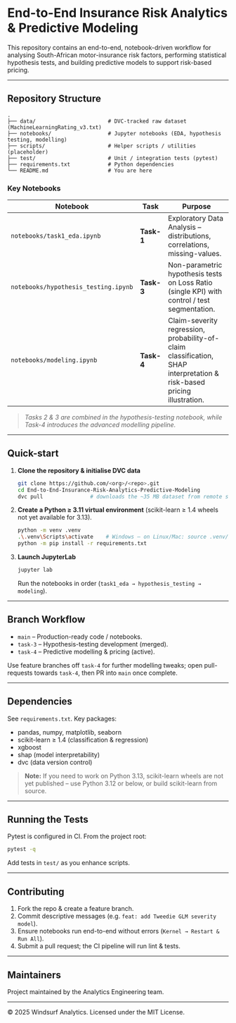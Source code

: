 # End-to-End Insurance Risk Analytics & Predictive Modeling

This repository contains an end-to-end, notebook-driven workflow for analysing South-African motor-insurance risk factors, performing statistical hypothesis tests, and building predictive models to support risk-based pricing.

---

## Repository Structure

```
.
├── data/                       # DVC-tracked raw dataset (MachineLearningRating_v3.txt)
├── notebooks/                  # Jupyter notebooks (EDA, hypothesis testing, modelling)
├── scripts/                    # Helper scripts / utilities (placeholder)
├── test/                       # Unit / integration tests (pytest)
├── requirements.txt            # Python dependencies
└── README.md                   # You are here
```

### Key Notebooks
| Notebook | Task | Purpose |
|----------|------|---------|
| `notebooks/task1_eda.ipynb` | **Task-1** | Exploratory Data Analysis – distributions, correlations, missing-values. |
| `notebooks/hypothesis_testing.ipynb` | **Task-3** | Non-parametric hypothesis tests on Loss Ratio (single KPI) with control / test segmentation. |
| `notebooks/modeling.ipynb` | **Task-4** | Claim-severity regression, probability-of-claim classification, SHAP interpretation & risk-based pricing illustration. |

>  *Tasks 2 & 3 are combined in the hypothesis-testing notebook, while Task-4 introduces the advanced modelling pipeline.*

---

## Quick-start

1. **Clone the repository & initialise DVC data**
   ```bash
   git clone https://github.com/<org>/<repo>.git
   cd End-to-End-Insurance-Risk-Analytics-Predictive-Modeling
   dvc pull               # downloads the ~35 MB dataset from remote storage
   ```

2. **Create a Python ≥ 3.11 virtual environment** (scikit-learn ≥ 1.4 wheels not yet available for 3.13).
   ```bash
   python -m venv .venv
   .\.venv\Scripts\activate    # Windows – on Linux/Mac: source .venv/bin/activate
   python -m pip install -r requirements.txt
   ```

3. **Launch JupyterLab**
   ```bash
   jupyter lab
   ```
   Run the notebooks in order (`task1_eda → hypothesis_testing → modeling`).

---

## Branch Workflow

* `main` – Production-ready code / notebooks.
* `task-3` – Hypothesis-testing development (merged).
* `task-4` – Predictive modelling & pricing (active).

Use feature branches off `task-4` for further modelling tweaks; open pull-requests towards `task-4`, then PR into `main` once complete.

---

## Dependencies

See `requirements.txt`.  Key packages:
* pandas, numpy, matplotlib, seaborn
* scikit-learn ≥ 1.4 (classification & regression)
* xgboost
* shap (model interpretability)
* dvc (data version control)

> **Note:** If you need to work on Python 3.13, scikit-learn wheels are not yet published – use Python 3.12 or below, or build scikit-learn from source.

---

## Running the Tests

Pytest is configured in CI.  From the project root:
```bash
pytest -q
```
Add tests in `test/` as you enhance scripts.

---

## Contributing

1. Fork the repo & create a feature branch.
2. Commit descriptive messages (e.g. `feat: add Tweedie GLM severity model`).
3. Ensure notebooks run end-to-end without errors (`Kernel → Restart & Run All`).
4. Submit a pull request; the CI pipeline will run lint & tests.

---

## Maintainers

Project maintained by the Analytics Engineering team.

---

© 2025 Windsurf Analytics. Licensed under the MIT License.
